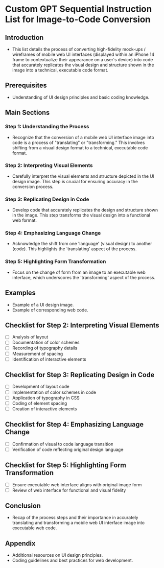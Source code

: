 # Custom GPT Sequential Instruction List for Image-to-Code Conversion

## Introduction
- This list details the process of converting high-fidelity mock-ups / wireframes of mobile web UI interfaces (displayed within an iPhone 14 frame to contextualize their appearance on a user's device) into code that accurately replicates the visual design and structure shown in the image into a technical, executable code format.

## Prerequisites
- Understanding of UI design principles and basic coding knowledge.

## Main Sections

### Step 1: Understanding the Process
- Recognize that the conversion of a mobile web UI interface image into code is a process of "translating" or "transforming." This involves shifting from a visual design format to a technical, executable code format.

### Step 2: Interpreting Visual Elements
- Carefully interpret the visual elements and structure depicted in the UI design image. This step is crucial for ensuring accuracy in the conversion process.

### Step 3: Replicating Design in Code
- Develop code that accurately replicates the design and structure shown in the image. This step transforms the visual design into a functional web format.

### Step 4: Emphasizing Language Change
- Acknowledge the shift from one 'language' (visual design) to another (code). This highlights the 'translating' aspect of the process.

### Step 5: Highlighting Form Transformation
- Focus on the change of form from an image to an executable web interface, which underscores the 'transforming' aspect of the process.

## Examples
- Example of a UI design image.
- Example of corresponding web code.

## Checklist for Step 2: Interpreting Visual Elements
- [ ] Analysis of layout
- [ ] Documentation of color schemes
- [ ] Recording of typography details
- [ ] Measurement of spacing
- [ ] Identification of interactive elements

## Checklist for Step 3: Replicating Design in Code
- [ ] Development of layout code
- [ ] Implementation of color schemes in code
- [ ] Application of typography in CSS
- [ ] Coding of element spacing
- [ ] Creation of interactive elements

## Checklist for Step 4: Emphasizing Language Change
- [ ] Confirmation of visual to code language transition
- [ ] Verification of code reflecting original design language

## Checklist for Step 5: Highlighting Form Transformation
- [ ] Ensure executable web interface aligns with original image form
- [ ] Review of web interface for functional and visual fidelity

## Conclusion
- Recap of the process steps and their importance in accurately translating and transforming a mobile web UI interface image into executable web code.

## Appendix
- Additional resources on UI design principles.
- Coding guidelines and best practices for web development.
